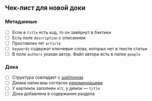 ## Чек-лист для новой доки

### Метаданные

- [ ] Если в `title` есть код, то он завёрнут в бэктики
- [ ] Есть поле `description` с описанием
- [ ] Проставлен тег `article`
- [ ] `keywords` содержат ключевые слова, которых нет в тексте статьи
- [ ] В поле `authors` указан автор. Файл автора есть в папке `people`

### Дока

- [ ] Структура совпадает с [шаблоном](https://github.com/doka-guide/content/blob/main/docs/examples/doka.md)
- [ ] Демки написаны согласно [рекомендациям](https://github.com/doka-guide/content/blob/main/docs/demos.md)
- [ ] У картинок заполнен `alt`, у демок — `title`
- [ ] Дока добавлена в содержание раздела
